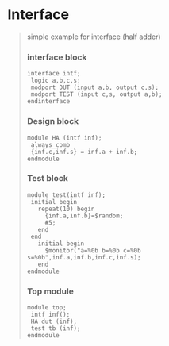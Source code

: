 # Interface

> simple example for interface (half adder)
> ### interface block
> ```
> interface intf;
>  logic a,b,c,s;
>  modport DUT (input a,b, output c,s);
>  modport TEST (input c,s, output a,b);
>endinterface
> ```
> ### Design block
>```
>module HA (intf inf);
>  always_comb
>  {inf.c,inf.s} = inf.a + inf.b;
>endmodule
>```
>### Test block
>```
>module test(intf inf);
>  initial begin
>    repeat(10) begin
>      {inf.a,inf.b}=$random;
>      #5;
>    end
>  end
>    initial begin
>      $monitor("a=%0b b=%0b c=%0b s=%0b",inf.a,inf.b,inf.c,inf.s);
>    end
>endmodule
>```
>### Top module
>```
>module top;
>  intf inf();
>  HA dut (inf);
>  test tb (inf);
>endmodule
>```
  
